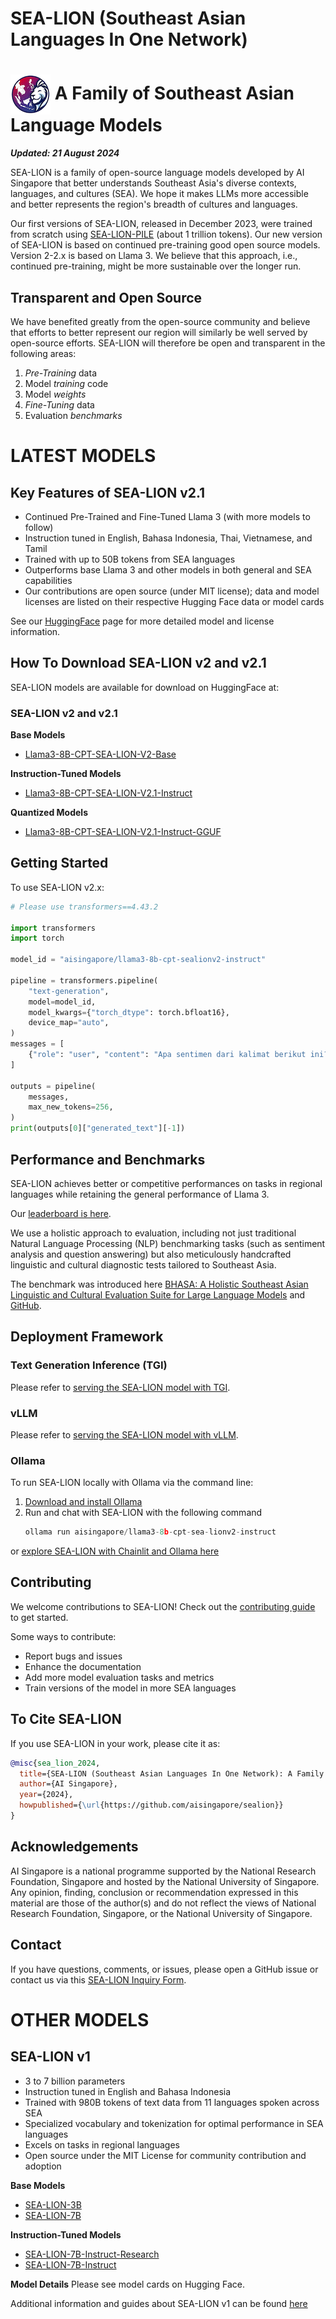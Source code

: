 # SEA-LION (Southeast Asian Languages In One Network)

# <img align="center" src="images/purple_sealion-64x64.png"> A Family of Southeast Asian Language Models

***Updated: 21 August 2024***

SEA-LION is a family of open-source language models developed by AI Singapore that better understands Southeast Asia's diverse contexts, languages, and cultures (SEA). We hope it makes LLMs more accessible and better represents the region's breadth of cultures and languages.

Our first versions of SEA-LION, released in December 2023, were trained from scratch using [SEA-LION-PILE](https://huggingface.co/datasets/aisingapore/sea-lion-pile) (about 1 trillion tokens). Our new version of SEA-LION is based on continued pre-training good open source models. Version 2-2.x is based on Llama 3. We believe that this approach, i.e., continued pre-training, might be more sustainable over the longer run. 

## Transparent and Open Source

We have benefited greatly from the open-source community and believe that efforts to better represent our region will similarly be well served by open-source efforts. SEA-LION will therefore be open and transparent in the following areas:

1. *Pre-Training* data
2. Model *training* code
3. Model *weights*
4. *Fine-Tuning* data
5. Evaluation *benchmarks*

# LATEST MODELS

## Key Features of SEA-LION v2.1

- Continued Pre-Trained and Fine-Tuned Llama 3 (with more models to follow)
- Instruction tuned in English, Bahasa Indonesia, Thai, Vietnamese, and Tamil 
- Trained with up to 50B tokens from SEA languages
- Outperforms base Llama 3 and other models in both general and SEA capabilities
- Our contributions are open source (under MIT license); data and model licenses are listed on their respective Hugging Face data or model cards

See our [HuggingFace](https://huggingface.co/aisingapore/llama3-8b-cpt-sealionv2.1-instruct) page for more detailed model and license information.

## How To Download SEA-LION v2 and v2.1

SEA-LION models are available for download on HuggingFace at:

### SEA-LION v2 and v2.1
**Base Models**
* [Llama3-8B-CPT-SEA-LION-V2-Base](https://huggingface.co/aisingapore/llama3-8b-cpt-sealionv2-base)

**Instruction-Tuned Models**
* [Llama3-8B-CPT-SEA-LION-V2.1-Instruct](https://huggingface.co/aisingapore/llama3-8b-cpt-sealionv2.1-instruct)

**Quantized Models**
* [Llama3-8B-CPT-SEA-LION-V2.1-Instruct-GGUF](https://huggingface.co/aisingapore/llama3-8b-cpt-sea-lionv2.1-instruct-gguf)

## Getting Started

To use SEA-LION v2.x:

```python
# Please use transformers==4.43.2

import transformers
import torch

model_id = "aisingapore/llama3-8b-cpt-sealionv2-instruct"

pipeline = transformers.pipeline(
    "text-generation",
    model=model_id,
    model_kwargs={"torch_dtype": torch.bfloat16},
    device_map="auto",
)
messages = [
    {"role": "user", "content": "Apa sentimen dari kalimat berikut ini?\nKalimat: Buku ini sangat membosankan.\nJawaban: "},
]

outputs = pipeline(
    messages,
    max_new_tokens=256,
)
print(outputs[0]["generated_text"][-1])

```

## Performance and Benchmarks

SEA-LION achieves better or competitive performances on tasks in regional languages while retaining the general performance of Llama 3.

Our [leaderboard is here](https://leaderboard.sea-lion.ai).

We use a holistic approach to evaluation, including not just traditional Natural Language Processing (NLP) benchmarking tasks (such as sentiment analysis and question answering) but also meticulously handcrafted linguistic and cultural diagnostic tests tailored to Southeast Asia.

The benchmark was introduced here [BHASA: A Holistic Southeast Asian Linguistic and Cultural Evaluation Suite for Large Language Models](https://arxiv.org/abs/2309.06085v2) and [GitHub](https://github.com/aisingapore/bhasa).

## Deployment Framework

### Text Generation Inference (TGI)

Please refer to [serving the SEA-LION model with TGI](https://github.com/aisingapore/sealion-tgi).

### vLLM

Please refer to [serving the SEA-LION model with vLLM](https://github.com/aisingapore/sealion-vllm).

### Ollama

To run SEA-LION locally with Ollama via the command line:
1. [Download and install Ollama](https://ollama.com)
2. Run and chat with SEA-LION with the following command
   ```python
   ollama run aisingapore/llama3-8b-cpt-sea-lionv2-instruct
   ```

or [explore SEA-LION with Chainlit and Ollama here](https://github.com/aisingapore/sealion-chainlit-ollama)

## Contributing

We welcome contributions to SEA-LION! Check out the [contributing guide](CONTRIBUTING.md) to get started.

Some ways to contribute:

- Report bugs and issues
- Enhance the documentation
- Add more model evaluation tasks and metrics
- Train versions of the model in more SEA languages

## To Cite SEA-LION

If you use SEA-LION in your work, please cite it as:

```bibtex
@misc{sea_lion_2024,
  title={SEA-LION (Southeast Asian Languages In One Network): A Family of Large Language Models for Southeast Asia},
  author={AI Singapore},
  year={2024},
  howpublished={\url{https://github.com/aisingapore/sealion}}
}
```

## Acknowledgements

AI Singapore is a national programme supported by the National Research Foundation, Singapore and hosted by the National University of Singapore. Any opinion, finding, conclusion or recommendation expressed in this material are those of the author(s) and do not reflect the views of National Research Foundation, Singapore, or the National University of Singapore.

## Contact

If you have questions, comments, or issues, please open a GitHub issue or contact us via this [SEA-LION Inquiry Form](https://forms.gle/sLCUVb95wmGf43hi6).


# OTHER MODELS

## SEA-LION v1

- 3 to 7 billion parameters 
- Instruction tuned in English and Bahasa Indonesia
- Trained with 980B tokens of text data from 11 languages spoken across SEA
- Specialized vocabulary and tokenization for optimal performance in SEA languages
- Excels on tasks in regional languages
- Open source under the MIT License for community contribution and adoption


**Base Models**
* [SEA-LION-3B](https://huggingface.co/aisingapore/sea-lion-3b)
* [SEA-LION-7B](https://huggingface.co/aisingapore/sea-lion-7b)

**Instruction-Tuned Models**
* [SEA-LION-7B-Instruct-Research](https://huggingface.co/aisingapore/sea-lion-7b-instruct-research)
* [SEA-LION-7B-Instruct](https://huggingface.co/aisingapore/sea-lion-7b-instruct)

**Model Details**
Please see model cards on Hugging Face.

Additional information and guides about SEA-LION v1 can be found [here](sea-lion-v1/SEALIONV1_README.md)
